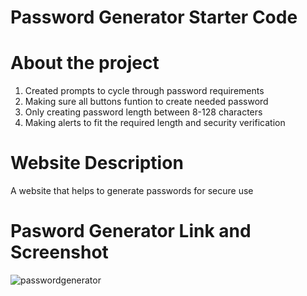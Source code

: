 # Password Generator Starter Code

# About the project
1. Created prompts to cycle through password requirements 
2. Making sure all buttons funtion to create needed password
3. Only creating password length between 8-128 characters
4. Making alerts to fit the required length and security verification

# Website Description
A website that helps to generate passwords for secure use

# Pasword Generator Link and Screenshot
![passwordgenerator](https://user-images.githubusercontent.com/84938967/126098932-29869eae-39d0-4c8d-a2fa-22a1bd8b1c35.JPG)

